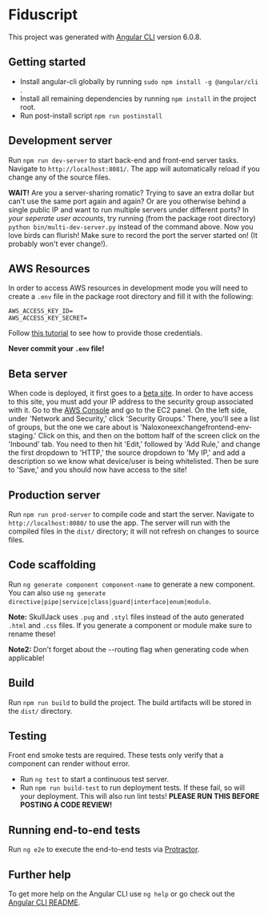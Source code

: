 # Fiduscript

This project was generated with [Angular CLI](https://github.com/angular/angular-cli) version 6.0.8.

## Getting started

- Install angular-cli globally by running `sudo npm install -g @angular/cli` .
- Install all remaining dependencies by running `npm install` in the project root.
- Run post-install script `npm run postinstall`

## Development server

Run `npm run dev-server` to start back-end and front-end server tasks. Navigate to `http://localhost:8081/`. The app will automatically reload if you change any of the source files.

__WAIT!__ Are you a server-sharing romatic? Trying to save an extra dollar but can't use the same port again and again? Or are you otherwise behind a single public IP and want to run multiple servers under different ports?  In _your seperate user accounts_, try running (from the package root directory) `python bin/multi-dev-server.py` instead of the command above. Now you love birds can flurish! Make sure to record the port the server started on! (It probably won't ever change!).

## AWS Resources

In order to access AWS resources in development mode you will need to create a `.env` file in the package root directory and fill it with the following:

```
AWS_ACCESS_KEY_ID=
AWS_ACCESS_KEY_SECRET=
```

Follow [this tutorial](https://docs.aws.amazon.com/sdk-for-javascript/v2/developer-guide/getting-your-credentials.html) to see how to provide those credentials.

__Never commit your `.env` file!__

## Beta server
When code is deployed, it first goes to a [beta site](http://beta.naloxoneexchange.com/). In order to have access to this site, you must add your IP address to the security group associated with it.
Go to the [AWS Console](https://us-east-2.console.aws.amazon.com/ec2/v2/home?region=us-east-2#SecurityGroups:sort=groupId) and go to the EC2 panel. On the left side, under 'Network and Security,'
click 'Security Groups.' There, you'll see a list of groups, but the one we care about is 'Naloxoneexchangefrontend-env-staging.' Click on this, and then on the bottom half of the screen click on the 'Inbound' tab.
You need to then hit 'Edit,' followed by 'Add Rule,' and change the first dropdown to 'HTTP,' the source dropdown to 'My IP,' and add a description so we know what device/user is being whitelisted. Then be sure to 'Save,'
and you should now have access to the site!

## Production server

Run `npm run prod-server` to compile code and start the server. Navigate to `http://localhost:8080/` to use the app. The server will run with the compiled files in the `dist/` directory; it will not refresh on changes to source files.

## Code scaffolding

Run `ng generate component component-name` to generate a new component. You can also use `ng generate directive|pipe|service|class|guard|interface|enum|module`.

__Note:__ SkullJack uses `.pug` and `.styl` files instead of the auto generated `.html` and `.css` files. If you generate a component or module make sure to rename these!

__Note2:__ Don't forget about the --routing flag when generating code when applicable!

## Build

Run `npm run build` to build the project. The build artifacts will be stored in the `dist/` directory.

## Testing

Front end smoke tests are required. These tests only verify that a component can render without error.

- Run `ng test` to start a continuous test server.
- Run `npm run build-test` to run deployment tests. If these fail, so will your deployment. This will also run lint tests! __PLEASE RUN THIS BEFORE POSTING A CODE REVIEW!__ 

## Running end-to-end tests

Run `ng e2e` to execute the end-to-end tests via [Protractor](http://www.protractortest.org/).

## Further help

To get more help on the Angular CLI use `ng help` or go check out the [Angular CLI README](https://github.com/angular/angular-cli/blob/master/README.md).
